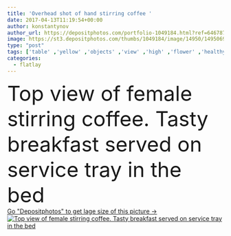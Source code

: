```yaml
---
title: 'Overhead shot of hand stirring coffee '
date: 2017-04-13T11:19:54+00:00
author: konstantynov
author_url: https://depositphotos.com/portfolio-1049184.html?ref=64678756
image: https://st3.depositphotos.com/thumbs/1049184/image/14950/149506958/api_thumb_450.jpg?forcejpeg=true
type: "post"
tags: ['table' ,'yellow' ,'objects' ,'view' ,'high' ,'flower' ,'healthy' ,'food' ,'slice' ,'plate' ,'cup' ,'meal' ,'breakfast' ,'black' ,'coffee' ,'drink' ,'bed' ,'blanket' ,'service' ,'lay' ,'hot' ,'bowl' ,'romantic' ,'hold' ,'phone' ,'screen' ,'flat' ,'Dieting' ,'tray' ,'top' ,'angle' ,'bread' ,'nutritious' ,'toast' ,'smartphone' ,'stir' ,'flatlay' ]
categories: 
  - flatlay
---
```

<div aling="center">
            <font size="60"> Top view of female stirring coffee. Tasty breakfast served on service tray in the bed</font>   
</div>
<div>
    <a href='https://st3.depositphotos.com/thumbs/1049184/image/14950/149506958/api_thumb_450.jpg?forcejpeg=true?ref=64678756' target=_blank > Go "Depositphotos" to get lage size of this picture ->
        <img href='https://st3.depositphotos.com/thumbs/1049184/image/14950/149506958/api_thumb_450.jpg?forcejpeg=true?ref=64678756' src='https://st3.depositphotos.com/1049184/14950/i/950/depositphotos_149506958-stock-photo-overhead-shot-of-hand-stirring.jpg?forcejpeg=true' alt='Top view of female stirring coffee. Tasty breakfast served on service tray in the bed' >
    </a>
</div>
